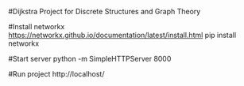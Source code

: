 #Dijkstra
Project for Discrete Structures and Graph Theory

#Install networkx 
https://networkx.github.io/documentation/latest/install.html
pip install networkx

#Start server
python -m SimpleHTTPServer 8000

#Run project
http://localhost/

